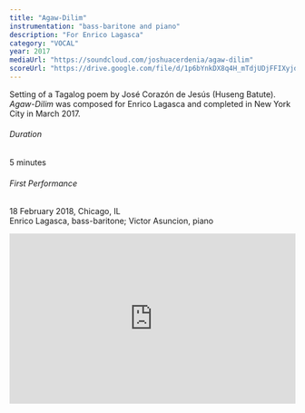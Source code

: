 ```yaml
---
title: "Agaw-Dilim"
instrumentation: "bass-baritone and piano"
description: "For Enrico Lagasca"
category: "VOCAL"
year: 2017
mediaUrl: "https://soundcloud.com/joshuacerdenia/agaw-dilim"
scoreUrl: "https://drive.google.com/file/d/1p6bYnkDX8q4H_mTdjUDjFFIXyjdLw3fT/view?usp=sharing"
---
```


Setting of a Tagalog poem by José Corazón de Jesús (Huseng Batute). _Agaw-Dilim_ was composed for Enrico Lagasca and completed in New York City in March 2017.

###### Duration

5 minutes

###### First Performance

18 February 2018, Chicago, IL\
Enrico Lagasca, bass-baritone; Victor Asuncion, piano

<iframe width="100%" height="300" scrolling="no" frameborder="no" allow="autoplay" src="https://w.soundcloud.com/player/?url=https%3A//api.soundcloud.com/tracks/563545530&color=%234a4a4a&auto_play=false&hide_related=false&show_comments=true&show_user=true&show_reposts=false&show_teaser=true&visual=true"></iframe>